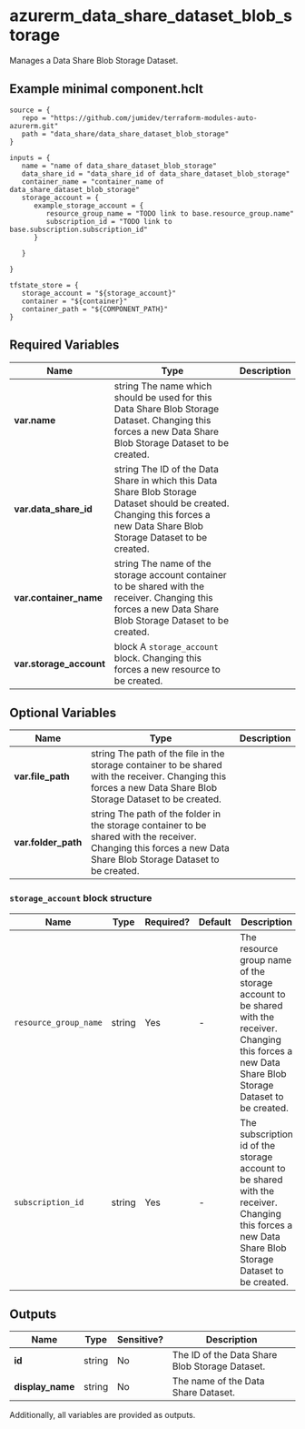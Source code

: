 # azurerm_data_share_dataset_blob_storage

Manages a Data Share Blob Storage Dataset.

## Example minimal component.hclt

```hcl
source = {
   repo = "https://github.com/jumidev/terraform-modules-auto-azurerm.git" 
   path = "data_share/data_share_dataset_blob_storage" 
}

inputs = {
   name = "name of data_share_dataset_blob_storage" 
   data_share_id = "data_share_id of data_share_dataset_blob_storage" 
   container_name = "container_name of data_share_dataset_blob_storage" 
   storage_account = {
      example_storage_account = {
         resource_group_name = "TODO link to base.resource_group.name"   
         subscription_id = "TODO link to base.subscription.subscription_id"   
      }
  
   }
 
}

tfstate_store = {
   storage_account = "${storage_account}" 
   container = "${container}" 
   container_path = "${COMPONENT_PATH}" 
}

```

## Required Variables

| Name | Type |  Description |
| ---- | --------- |  ----------- |
| **var.name** | string  The name which should be used for this Data Share Blob Storage Dataset. Changing this forces a new Data Share Blob Storage Dataset to be created. | 
| **var.data_share_id** | string  The ID of the Data Share in which this Data Share Blob Storage Dataset should be created. Changing this forces a new Data Share Blob Storage Dataset to be created. | 
| **var.container_name** | string  The name of the storage account container to be shared with the receiver. Changing this forces a new Data Share Blob Storage Dataset to be created. | 
| **var.storage_account** | block  A `storage_account` block. Changing this forces a new resource to be created. | 

## Optional Variables

| Name | Type |  Description |
| ---- | --------- |  ----------- |
| **var.file_path** | string  The path of the file in the storage container to be shared with the receiver. Changing this forces a new Data Share Blob Storage Dataset to be created. | 
| **var.folder_path** | string  The path of the folder in the storage container to be shared with the receiver. Changing this forces a new Data Share Blob Storage Dataset to be created. | 

### `storage_account` block structure

| Name | Type | Required? | Default | Description |
| ---- | ---- | --------- | ------- | ----------- |
| `resource_group_name` | string | Yes | - | The resource group name of the storage account to be shared with the receiver. Changing this forces a new Data Share Blob Storage Dataset to be created. |
| `subscription_id` | string | Yes | - | The subscription id of the storage account to be shared with the receiver. Changing this forces a new Data Share Blob Storage Dataset to be created. |



## Outputs

| Name | Type | Sensitive? | Description |
| ---- | ---- | --------- | --------- |
| **id** | string | No  | The ID of the Data Share Blob Storage Dataset. | 
| **display_name** | string | No  | The name of the Data Share Dataset. | 

Additionally, all variables are provided as outputs.
